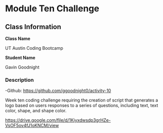 # Module Ten Challenge

## Class Information

**Class Name**

UT Austin Coding Bootcamp

**Student Name**

Gavin Goodnight

### Description

-Github: https://github.com/ggoodnight0/activity-10

Week ten coding challenge requiring the creation of script that generates a logo based on users responses to a series of questions, including text, text color, shape, and shape color.

https://drive.google.com/file/d/1Kiyxdwsdp3grHZe-VsOF5ov4fJ1oKNCM/view
